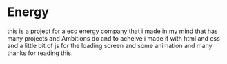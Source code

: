 # Energy
this is a project for a eco energy company that i made in my mind that has many projects and Ambitions do and to acheive i made it with html and css and a little bit of js for the loading screen and some animation and many thanks for reading this.
